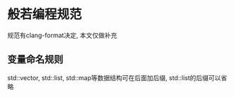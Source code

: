 # 般若编程规范

规范有clang-format决定, 本文仅做补充

## 变量命名规则

std::vector, std::list, std::map等数据结构可在后面加后缀, std::list的后缀可以省略
